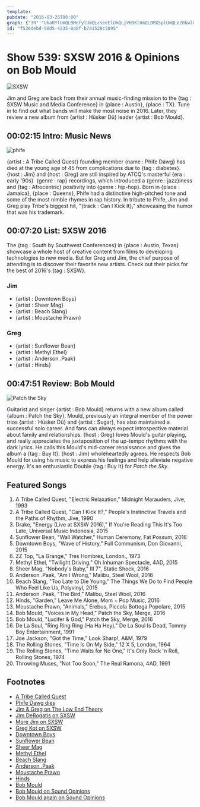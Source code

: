 ```yaml
---
template: 
pubdate: "2016-03-25T00:00"
graph: {"3R":"UkaRYlUmQLBMefylUmQLcseeElUmQLjVH9KlUmQLDMX5plUmQLe20kwlUmQLRIkksUkaRY","C8":"BBSVkSxzUHBBSVkFjmkRFjmkRSxzUH","27R":"5PEAMSAZxH"}
id: "f536debd-98d5-4235-8a8f-b7a1528c5895"
---
```






# Show 539: SXSW 2016 & Opinions on Bob Mould

![SXSW](https://static.soundopinions.org/images/2016/sxswweb.jpg)

Jim and Greg are back from their annual music-finding mission to the {tag : SXSW Music and Media Conference} in {place : Austin}, {place : TX}. Tune in to find out what bands will make the most noise in 2016. Later, they review a new album from {artist : Hüsker Dü} leader {artist : Bob Mould}.



## 00:02:15 Intro: Music News

![phife](https://static.soundopinions.org/assets/539/3R0.jpg)

{artist : A Tribe Called Quest} founding member {name : Phife Dawg} has died at the young age of 45 from complications due to {tag : diabetes}. {host : Jim} and {host : Greg} are still inspired by ATCQ's masterful {era : early '90s}  {genre : rap} recordings, which introduced a {genre : jazz}iness and {tag : Afrocentric} positivity into {genre : hip-hop}. Born in {place : Jamaica}, {place : Queens}, Phife had a distinctive high-pitched tone and some of the most nimble rhymes in rap history. In tribute to Phife, Jim and Greg play Tribe's biggest hit, "{track : Can I Kick It}," showcasing the humor that was his trademark.



## 00:07:20 List: SXSW 2016

The {tag : South by Southwest Conferences} in {place : Austin, Texas} showcase a whole host of creative content from films to developing technologies to new media. But for Greg and Jim, the chief purpose of attending is to discover their favorite new artists. Check out their picks for the best of 2016's {tag : SXSW}.


### Jim

- {artist : Downtown Boys}
- {artist : Sheer Mag}
- {artist : Beach Slang}
- {artist : Moustache Prawn}


### Greg

- {artist : Sunflower Bean}
- {artist : Methyl Ethel}
- {artist : Anderson .Paak}
- {artist : Hinds}



## 00:47:51 Review: Bob Mould

![Patch the Sky](https://static.soundopinions.org/assets/539/27R0.jpg)

Guitarist and singer {artist : Bob Mould} returns with a new album called {album : Patch the Sky}. Mould, previously an integral member of the power trios {artist : Hüsker Dü} and {artist : Sugar}, has also maintained a successful solo career. And fans can always expect introspective material about family and relationships. {host : Greg} loves Mould's guitar playing, and really appreciates the juxtaposition of the up-tempo rhythms with the dark lyrics. He calls this Mould's mid-career renaissance and gives the album a {tag : Buy It}. {host : Jim} wholeheartedly agrees. He respects Bob Mould for using his music to express his feelings and help alleviate negative energy. It's an enthusiastic Double {tag : Buy It} for *Patch the Sky*.



## Featured Songs

1. A Tribe Called Quest, "Electric Relaxation," Midnight Marauders, Jive, 1993
2. A Tribe Called Quest, "Can I Kick It?," People's Instinctive Travels and the Paths of Rhythm, Jive, 1990
3. Drake, "Energy (Live at SXSW 2016)," If You're Reading This It's Too Late, Universal Music Indonesia, 2015
4. Sunflower Bean, "Wall Watcher," Human Ceremony, Fat Possum, 2016
5. Downtown Boys, "Wave of History," Full Communism, Don Giovanni, 2015
6. ZZ Top, "La Grange," Tres Hombres, London., 1973
7. Methyl Ethel, "Twilight Driving," Oh Inhuman Spectacle, 4AD, 2015
8. Sheer Mag, "Nobody's Baby," III 7", Static Shock, 2016
9. Anderson .Paak, "Am I Wrong," Malibu, Steel Wool, 2016
10. Beach Slang, "Too Late to Die Young," The Things We Do to Find People Who Feel Like Us, Polyvinyl, 2015
11. Anderson .Paak, "The Bird," Malibu, Steel Wool, 2016
12. Hinds, "Garden," Leave Me Alone, Mom + Pop Music, 2016
13. Moustache Prawn, "Animals," Erebus, Piccola Bottega Popolare, 2015
14. Bob Mould, "Voices in My Head," Patch the Sky, Merge, 2016
15. Bob Mould, "Lucifer & God," Patch the Sky, Merge, 2016
16. De La Soul, "Ring Ring Ring (Ha Ha Hey)," De La Soul Is Dead, Tommy Boy Entertainment, 1991
17. Joe Jackson, "Got the Time," Look Sharp!, A&M, 1979
18. The Rolling Stones, "Time Is On My Side," 12 X 5, London, 1964
19. The Rolling Stones, "Time Waits for No One," It's Only Rock 'n Roll, Rolling Stones, 1974
20. Throwing Muses, "Not Too Soon," The Real Ramona, 4AD, 1991



## Footnotes

- [A Tribe Called Quest](http://atribecalledquest.com/)
- [Phife Dawg dies](http://www.rollingstone.com/music/news/a-tribe-called-quests-phife-dawg-dead-at-45-20160323)
- [Jim & Greg on The Low End Theory](/show/252/)
- [Jim DeRogatis on SXSW](https://www-prod.wbez.org/shows/jim-derogatis/sxsw-dispatch-3-finding-my-religion-and-punkrock-revelations/f5a2a4ee-0286-461c-bdc5-6fb17ceafa57)
- [More Jim on SXSW](https://www.wbez.org/shows/jim-derogatis/sxsw-dispatch-4-italian-power-trios-texas-psychedelia-and-new-york-shoegaze/00b2de16-681b-482e-9847-8df37f98ddf3)
- [Greg Kot on SXSW](http://www.chicagotribune.com/entertainment/music/kot/ct-sxsw-2016-highlights-ent-0321-20160320-column.html)
- [Downtown Boys](https://downtownboys.bandcamp.com/)
- [Sunflower Bean](https://sunflowerbean.bandcamp.com/)
- [Sheer Mag](https://sheermag.bandcamp.com/)
- [Methyl Ethel](https://www.facebook.com/methylethel/)
- [Beach Slang](https://beachslang.bandcamp.com/)
- [Anderson .Paak](http://www.andersonpaak.com/)
- [Moustache Prawn](http://www.moustacheprawn.com/)
- [Hinds](https://hinds.bandcamp.com/)
- [Bob Mould](http://bobmould.com/)
- [Bob Mould on Sound Opinions](http://www.soundopinions.org/show/295/)
- [Bob Mould again on Sound Opinions](http://www.soundopinions.org/show/119/#bobmould)